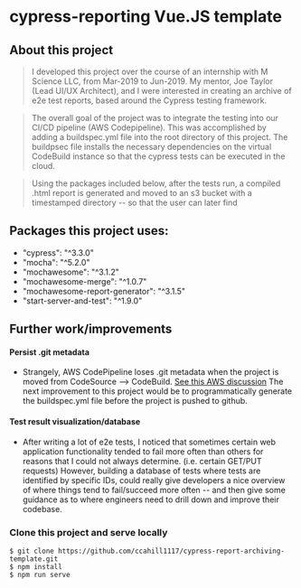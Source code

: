 # cypress-reporting Vue.JS template

## About this project

> I developed this project over the course of an internship with M Science LLC, from Mar-2019 to Jun-2019. My mentor, Joe Taylor (Lead UI/UX Architect), and I were interested in creating an archive of e2e test reports, based around the Cypress testing framework. 

> The overall goal of the project was to integrate the testing into our CI/CD pipeline (AWS Codepipeline). This was accomplished by adding a buildspec.yml file into the root directory of this project. The buildpsec file installs the necessary dependencies on the virtual CodeBuild instance so that the cypress tests can be executed in the cloud.

> Using the packages included below, after the tests run, a compiled .html report is generated and moved to an s3 bucket with a timestamped directory -- so that the user can later find 




## Packages this project uses: 

* "cypress": "^3.3.0"
*  "mocha": "^5.2.0"
*  "mochawesome": "^3.1.2"
*  "mochawesome-merge": "^1.0.7"
*  "mochawesome-report-generator": "^3.1.5"
*  "start-server-and-test": "^1.9.0"

## Further work/improvements

#### Persist .git metadata
* Strangely, AWS CodePipeline loses .git metadata when the project is moved from CodeSource --> CodeBuild. [See this AWS discussion](https://forums.aws.amazon.com/thread.jspa?threadID=244197) The next improvement to this project would be to programmatically generate the buildspec.yml file before the project is pushed to github.

#### Test result visualization/database
* After writing a lot of e2e tests, I noticed that sometimes certain web application functionality tended to fail more often than others for reasons that I could not always determine. (i.e. certain GET/PUT requests) However, building a database of tests where tests are identified by specific IDs, could really give developers a nice overview of where things tend to fail/succeed more often -- and then give some guidance as to where engineers need to drill down and improve their codebase.

### Clone this project and serve locally
```
$ git clone https://github.com/ccahill1117/cypress-report-archiving-template.git
$ npm install
$ npm run serve

```

